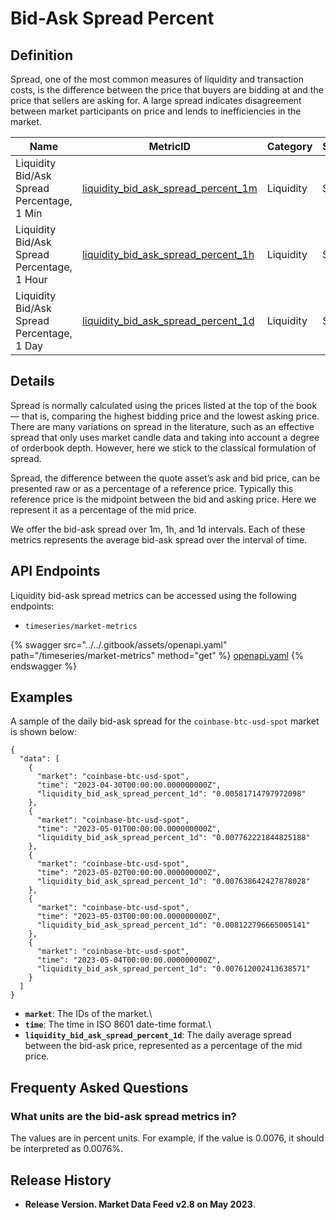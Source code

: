 # Bid-Ask Spread Percent

## Definition

Spread, one of the most common measures of liquidity and transaction costs, is the difference between the price that buyers are bidding at and the price that sellers are asking for. A large spread indicates disagreement between market participants on price and lends to inefficiencies in the market.

<table><thead><tr><th width="238">Name</th><th width="233">MetricID</th><th width="102">Category</th><th>Subcategory</th><th>Type</th><th width="140">Unit</th><th>Interval</th></tr></thead><tbody><tr><td>Liquidity Bid/Ask Spread Percentage, 1 Min</td><td><a href="https://coverage.coinmetrics.io/market-metrics/liquidity_bid_ask_spread_percent_1m">liquidity_bid_ask_spread_percent_1m</a></td><td>Liquidity</td><td>Spread</td><td>Ratio</td><td>Dimensionless</td><td>1m</td></tr><tr><td>Liquidity Bid/Ask Spread Percentage, 1 Hour</td><td><a href="https://coverage.coinmetrics.io/market-metrics/liquidity_bid_ask_spread_percent_1h">liquidity_bid_ask_spread_percent_1h</a></td><td>Liquidity</td><td>Spread</td><td>Ratio</td><td>Dimensionless</td><td>1h</td></tr><tr><td>Liquidity Bid/Ask Spread Percentage, 1 Day</td><td><a href="liquidity_bid_ask_spread_percent_1d/">liquidity_bid_ask_spread_percent_1d</a></td><td>Liquidity</td><td>Spread</td><td>Ratio</td><td>Dimensionless</td><td>1d</td></tr></tbody></table>

## Details

Spread is normally calculated using the prices listed at the top of the book— that is, comparing the highest bidding price and the lowest asking price. There are many variations on spread in the literature, such as an effective spread that only uses market candle data and taking into account a degree of orderbook depth. However, here we stick to the classical formulation of spread.

Spread, the difference between the quote asset’s ask and bid price, can be presented raw or as a percentage of a reference price. Typically this reference price is the midpoint between the bid and asking price. Here we represent it as a percentage of the mid price.

We offer the bid-ask spread over 1m, 1h, and 1d intervals. Each of these metrics represents the average bid-ask spread over the interval of time.

## API Endpoints

Liquidity bid-ask spread metrics can be accessed using the following endpoints:

* `timeseries/market-metrics`

{% swagger src="../../.gitbook/assets/openapi.yaml" path="/timeseries/market-metrics" method="get" %}
[openapi.yaml](../../.gitbook/assets/openapi.yaml)
{% endswagger %}

## Examples

A sample of the daily bid-ask spread for the `coinbase-btc-usd-spot` market is shown below:

```
{
  "data": [
    {
      "market": "coinbase-btc-usd-spot",
      "time": "2023-04-30T00:00:00.000000000Z",
      "liquidity_bid_ask_spread_percent_1d": "0.00581714797972098"
    },
    {
      "market": "coinbase-btc-usd-spot",
      "time": "2023-05-01T00:00:00.000000000Z",
      "liquidity_bid_ask_spread_percent_1d": "0.007762221844825188"
    },
    {
      "market": "coinbase-btc-usd-spot",
      "time": "2023-05-02T00:00:00.000000000Z",
      "liquidity_bid_ask_spread_percent_1d": "0.007638642427878028"
    },
    {
      "market": "coinbase-btc-usd-spot",
      "time": "2023-05-03T00:00:00.000000000Z",
      "liquidity_bid_ask_spread_percent_1d": "0.008122796665005141"
    },
    {
      "market": "coinbase-btc-usd-spot",
      "time": "2023-05-04T00:00:00.000000000Z",
      "liquidity_bid_ask_spread_percent_1d": "0.007612002413638571"
    }
  ]
}
```

* **`market`**: The IDs of the market.\\
* **`time`**: The time in ISO 8601 date-time format.\\
* **`liquidity_bid_ask_spread_percent_1d`**: The daily average spread between the bid-ask price, represented as a percentage of the mid price.

## Frequenty Asked Questions

### What units are the bid-ask spread metrics in?

The values are in percent units. For example, if the value is 0.0076, it should be interpreted as 0.0076%.

## Release History

* **Release Version. Market Data Feed v2.8 on May 2023**.
